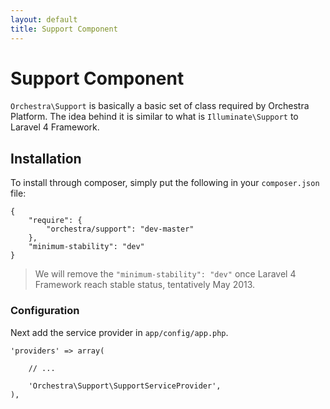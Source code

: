```yaml
---
layout: default
title: Support Component
---
```


Support Component
==============
 
`Orchestra\Support` is basically a basic set of class required by Orchestra Platform. The idea behind it is similar to what is `Illuminate\Support` to Laravel 4 Framework.

## Installation

To install through composer, simply put the following in your `composer.json` file:

	{
		"require": {
			"orchestra/support": "dev-master"
		},
		"minimum-stability": "dev"
	}

> We will remove the `"minimum-stability": "dev"` once Laravel 4 Framework reach stable status, tentatively May 2013.

### Configuration

Next add the service provider in `app/config/app.php`.

	'providers' => array(
		
		// ...
		
		'Orchestra\Support\SupportServiceProvider',
	),